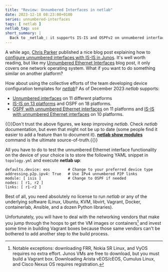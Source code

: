 ```yaml
---
title: "Review: Unnumbered Interfaces in netlab"
date: 2023-12-18 08:23:00+0100
series: unnumbered-interfaces
tags: [ netlab ]
netlab_tag: use
short_summary: |
  Back to _netlab_: it supports IS-IS and OSPFv2 on unnumbered interfaces on almost a dozen platforms. It's time to kick the tires and figure out how unnumbered IPv4 interfaces work on your favorite platform.
---
```

A while ago, [Chris Parker](https://www.networkfuntimes.com/about/) published a nice blog post explaining how to [configure unnumbered interfaces with IS-IS in Junos](https://www.networkfuntimes.com/is-is-and-unnumbered-ethernet-interfaces-in-junos/). It's well worth reading, but like my [Unnumbered Ethernet Interfaces](/2021/06/unnumbered-ethernet-interfaces/) blog post, it only covers one network operating system. What if you want to do something similar on another platform?

How about using the collective efforts of the team developing device configuration templates for _[netlab](https://github.com/ipspace/netlab)_? As of December 2023 _netlab_ supports:
<!--more-->
* [Unnumbered interfaces](https://netlab.tools/platforms/#initial-device-configurations) on 11 different platforms
* [IS-IS on 13 platforms](https://netlab.tools/platforms/#supported-configuration-modules) and OSPF on 18 platforms.
* [OSPF with unnumbered Ethernet interfaces](https://netlab.tools/module/ospf/#platform-support) on 11 platforms and [IS-IS with unnumbered Ethernet interfaces](https://netlab.tools/module/isis/#platform-support) on 10 platforms.

{{<note info>}}Don't trust the above figures, we keep improving _netlab_. Check _netlab_ documentation, but even that might not be up to date (some people find it easier to add a feature than to document it). **[netlab show modules](https://netlab.tools/netlab/show/#netlab-show-modules)** command is the ultimate source-of-truth.{{</note>}}

All you have to do to test the unnumbered Ethernet interface functionality on the device of your choice is to store the following YAML snippet in `topology.yml` and execute **netlab up**:

```
defaults.device: eos        # Change to your preferred device type
addressing.p2p.ipv4: True   # Use IPv4 unnumbered P2P links
module: [ isis ]            # Change to OSPF if needed
nodes: [ r1, r2 ]
links: [ r1-r2 ]
```

Best of all, you need absolutely no license to run *netlab* or any of the underlying software (Linux, Ubuntu, KVM, libvirt, Vagrant, Docker, containerlab, Ansible, and a dozen Python libraries).

Unfortunately, you will have to deal with the networking vendors that make you jump through the hoops to get the VM images or containers[^HM] and invest some time in building Vagrant boxes because those same vendors can't be bothered to add another step to the build process.

[^HM]: Notable exceptions: downloading FRR, Nokia SR Linux, and VyOS requires no extra effort. Junos VMs are free to download, but you must build a Vagrant box. Downloading Arista vEOS/cEOS, Cumulus Linux, and Cisco Nexus OS requires registration.
